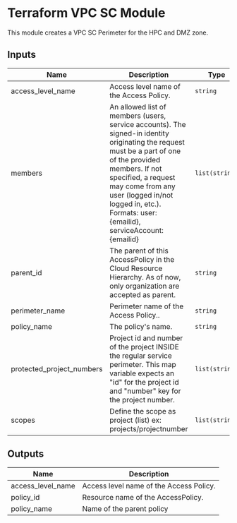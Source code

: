 # Terraform VPC SC Module

This module creates a VPC SC Perimeter for the HPC and DMZ zone.


<!-- BEGINNING OF PRE-COMMIT-TERRAFORM DOCS HOOK -->
## Inputs

| Name | Description | Type | Default | Required |
|------|-------------|------|---------|:--------:|
| access\_level\_name | Access level name of the Access Policy. | `string` | n/a | yes |
| members | An allowed list of members (users, service accounts). The signed-in identity originating the request must be a part of one of the provided members. If not specified, a request may come from any user (logged in/not logged in, etc.). Formats: user:{emailid}, serviceAccount:{emailid} | `list(string)` | n/a | yes |
| parent\_id | The parent of this AccessPolicy in the Cloud Resource Hierarchy. As of now, only organization are accepted as parent. | `string` | n/a | yes |
| perimeter\_name | Perimeter name of the Access Policy.. | `string` | n/a | yes |
| policy\_name | The policy's name. | `string` | n/a | yes |
| protected\_project\_numbers | Project id and number of the project INSIDE the regular service perimeter. This map variable expects an "id" for the project id and "number" key for the project number. | `list(string)` | n/a | yes |
| scopes | Define the scope as project (list)  ex: projects/projectnumber | `list(string)` | n/a | yes |

## Outputs

| Name | Description |
|------|-------------|
| access\_level\_name | Access level name of the Access Policy. |
| policy\_id | Resource name of the AccessPolicy. |
| policy\_name | Name of the parent policy |

<!-- END OF PRE-COMMIT-TERRAFORM DOCS HOOK -->
